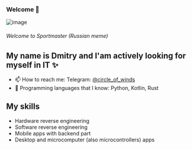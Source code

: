 ### Welcome 👋

![image](https://user-images.githubusercontent.com/62839426/128599506-04ceb80f-84dc-4dab-a1ef-706bf5c83882.png)
###### Welcome to Sportmaster (Russian meme)

## My name is Dmitry and I'am actively looking for myself in IT ✨

- 📫 How to reach me: Telegram: <a href="https://t.me/circle_of_winds">@circle_of_winds</a>
- 🔰 Programming languages that I know: Python, Kotlin, Rust

## My skills
- Hardware reverse engineering
- Software reverse engineering
- Mobile apps with backend part
- Desktop and microcomputer (also microcontrollers) apps
